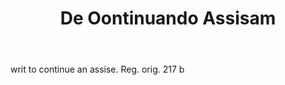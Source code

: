 ---
title: De Oontinuando Assisam
letter: D
permalink: "/definitions/bld-de-oontinuando-assisam.html"
body: writ to continue an assise. Reg. orig. 217 b
published_at: '2018-07-07'
source: Black's Law Dictionary 2nd Ed (1910)
layout: post
---